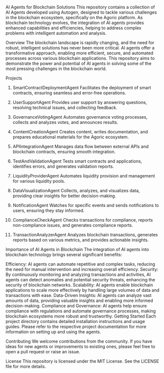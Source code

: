 AI Agents for Blockchain Solutions
This repository contains a collection of AI Agents developed using Autogen, designed to tackle various challenges in the blockchain ecosystem, specifically on the Agoric platform. As blockchain technology evolves, the integration of AI agents provides enhanced capabilities and efficiencies, helping to address complex problems with intelligent automation and analysis.

Overview
The blockchain landscape is rapidly changing, and the need for robust, intelligent solutions has never been more critical. AI agents offer a transformative approach, enabling more efficient, secure, and automated processes across various blockchain applications. This repository aims to demonstrate the power and potential of AI agents in solving some of the most pressing challenges in the blockchain world.

Projects
1. SmartContractDeploymentAgent
Facilitates the deployment of smart contracts, ensuring seamless and error-free operations.

2. UserSupportAgent
Provides user support by answering questions, resolving technical issues, and collecting feedback.

3. GovernanceVotingAgent
Automates governance voting processes, collects and analyzes votes, and announces results.

4. ContentCreationAgent
Creates content, writes documentation, and prepares educational materials for the Agoric ecosystem.

5. APIIntegrationAgent
Manages data flow between external APIs and blockchain contracts, ensuring smooth integration.

6. TestAndValidationAgent
Tests smart contracts and applications, identifies errors, and generates validation reports.

7. LiquidityProviderAgent
Automates liquidity provision and management for various liquidity pools.

8. DataVisualizationAgent
Collects, analyzes, and visualizes data, providing clear insights for better decision-making.

9. NotificationAgent
Watches for specific events and sends notifications to users, ensuring they stay informed.

10. ComplianceCheckAgent
Checks transactions for compliance, reports non-compliance issues, and generates compliance reports.

11. TransactionAnalyzerAgent
Analyzes blockchain transactions, generates reports based on various metrics, and provides actionable insights.

Importance of AI Agents in Blockchain
The integration of AI agents into blockchain technology brings several significant benefits:

Efficiency: AI agents can automate repetitive and complex tasks, reducing the need for manual intervention and increasing overall efficiency.
Security: By continuously monitoring and analyzing transactions and activities, AI agents can detect anomalies and potential security threats, enhancing the security of blockchain networks.
Scalability: AI agents enable blockchain applications to scale more effectively by handling large volumes of data and transactions with ease.
Data-Driven Insights: AI agents can analyze vast amounts of data, providing valuable insights and enabling more informed decision-making.
Compliance and Governance: AI agents help ensure compliance with regulations and automate governance processes, making blockchain ecosystems more robust and trustworthy.
Getting Started
Each project directory contains detailed installation instructions and usage guides. Please refer to the respective project documentation for more information on setting up and using the agents.

Contributing
We welcome contributions from the community. If you have ideas for new agents or improvements to existing ones, please feel free to open a pull request or raise an issue.

License
This repository is licensed under the MIT License. See the LICENSE file for more details.
